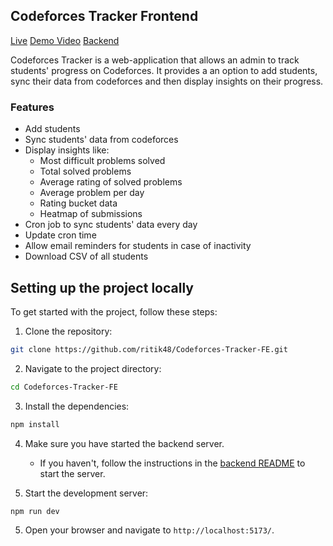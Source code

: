 ## Codeforces Tracker Frontend

[Live](https://codeforces-tracker-fe.vercel.app)
[Demo Video](https://drive.google.com/file/d/1mEC47bVewFhB7tITXtlcLjZstfHVTscC/view?usp=sharing)
[Backend](https://github.com/ritik48/Codeforces-Tracker-BE)

Codeforces Tracker is a web-application that allows an admin to track students' progress on Codeforces. It provides a an option to add students, sync their data from codeforces and then display insights on their progress.

### Features

- Add students
- Sync students' data from codeforces
- Display insights like:
  - Most difficult problems solved
  - Total solved problems
  - Average rating of solved problems
  - Average problem per day
  - Rating bucket data
  - Heatmap of submissions
- Cron job to sync students' data every day
- Update cron time
- Allow email reminders for students in case of inactivity
- Download CSV of all students

## Setting up the project locally

To get started with the project, follow these steps:

1. Clone the repository:

```bash
git clone https://github.com/ritik48/Codeforces-Tracker-FE.git
```

2. Navigate to the project directory:

```bash
cd Codeforces-Tracker-FE
```

3. Install the dependencies:

```bash
npm install
```

4. Make sure you have started the backend server.
   - If you haven't, follow the instructions in the [backend README](https://github.com/ritik48/Codeforces-Tracker-BE/blob/main/README.md) to start the server.

5. Start the development server:

```bash
npm run dev
```

5. Open your browser and navigate to `http://localhost:5173/`.
